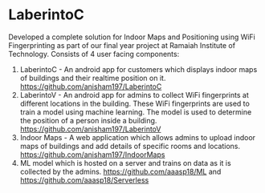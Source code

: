 # LaberintoC

Developed a complete solution for Indoor Maps and Positioning using WiFi Fingerprinting as part of our final year project at Ramaiah Institute of Technology. Consists of 4 user facing components:
1) LaberintoC - An android app for customers which displays indoor maps of buildings and their realtime position on it.  https://github.com/anisham197/LaberintoC
2) LaberintoV - An android app for admins to collect WiFi fingerprints at different locations in the building. These WiFi fingerprints are used to train a model using machine learning. The model is used to determine the position of a person inside a building. https://github.com/anisham197/LaberintoV
3) Indoor Maps - A web application which allows admins to upload indoor maps of buildings and add details of specific rooms and locations.  https://github.com/anisham197/IndoorMaps
4) ML model which is hosted on a server and trains on data as it is collected by the admins. https://github.com/aaasp18/ML and https://github.com/aaasp18/Serverless
